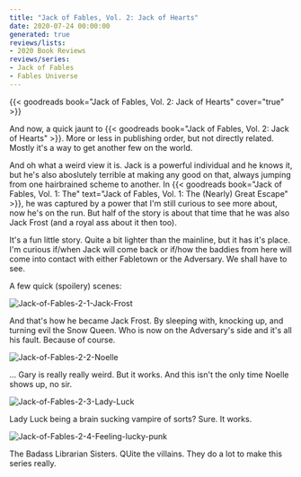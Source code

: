 ```yaml
---
title: "Jack of Fables, Vol. 2: Jack of Hearts"
date: 2020-07-24 00:00:00
generated: true
reviews/lists:
- 2020 Book Reviews
reviews/series:
- Jack of Fables
- Fables Universe
---
```

{{< goodreads book="Jack of Fables, Vol. 2: Jack of Hearts" cover="true" >}}

And now, a quick jaunt to {{< goodreads book="Jack of Fables, Vol. 2: Jack of Hearts" >}}. More or less in publishing order, but not directly related. Mostly it's a way to get another few on the world.  

And oh what a weird view it is. Jack is a powerful individual and he knows it, but he's also aboslutely terrible at making any good on that, always jumping from one hairbrained scheme to another. In {{< goodreads book="Jack of Fables, Vol. 1: The" text="Jack of Fables, Vol. 1: The (Nearly) Great Escape" >}}, he was captured by a power that I'm still curious to see more about, now he's on the run. But half of the story is about that time that he was also Jack Frost (and a royal ass about it then too).  

<!--more-->

It's a fun little story. Quite a bit lighter than the mainline, but it has it's place. I'm curious if/when Jack will come back or if/how the baddies from here will come into contact with either Fabletown or the Adversary. We shall have to see.  

A few quick (spoilery) scenes:  

![Jack-of-Fables-2-1-Jack-Frost](/embeds/books/attachments/jack-of-fables-2-1-jack-frost.jpg)  

And that's how he became Jack Frost. By sleeping with, knocking up, and turning evil the Snow Queen. Who is now on the Adversary's side and it's all his fault. Because of course.  

![Jack-of-Fables-2-2-Noelle](/embeds/books/attachments/jack-of-fables-2-2-noelle.jpg)  

... Gary is really really weird. But it works. And this isn't the only time Noelle shows up, no sir.  

![Jack-of-Fables-2-3-Lady-Luck](/embeds/books/attachments/jack-of-fables-2-3-lady-luck.jpg)  

Lady Luck being a brain sucking vampire of sorts? Sure. It works.  

![Jack-of-Fables-2-4-Feeling-lucky-punk](/embeds/books/attachments/jack-of-fables-2-4-feeling-lucky-punk.jpg)  

The Badass Librarian Sisters. QUite the villains. They do a lot to make this series really.


